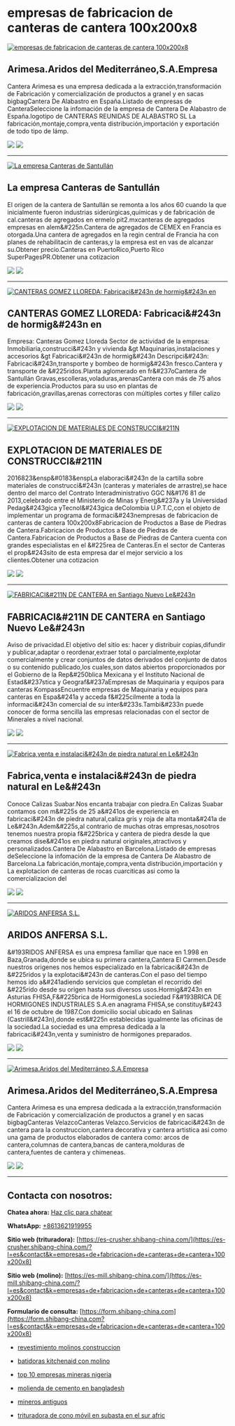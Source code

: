# empresas de fabricacion de canteras de cantera 100x200x8

<a href="https://swt.shibang-china.com/?l=es&img&k=empresas+de+fabricacion+de+canteras+de+cantera+100x200x8" target="_blank">![empresas de fabricacion de canteras de cantera 100x200x8](http://static.shibang-china.com/all-800x300/1432.jpg)</a>

## Arimesa.Aridos del Mediterráneo,S.A.Empresa
Cantera Arimesa es una empresa dedicada a la extracción,transformación de Fabricación y comercialización de productos a granel y en sacas bigbagCantera De Alabastro en España.Listado de empresas de CanteraSeleccione la infomación de la empresa de Cantera De Alabastro de España.logotipo de CANTERAS REUNIDAS DE ALABASTRO SL La fabricación,montaje,compra,venta distribución,importación y exportación de todo tipo de lámp.


<a href="https://whatsapp.shibangsoft.com/WhatsApp.php" target="_blank" title="WhatsApp">![](http://static.shibang-china.com/icon/whatsapp.png)</a> <a href="https://swt.shibang-china.com/?l=es&icon&k=empresas+de+fabricacion+de+canteras+de+cantera+100x200x8" target="_blank">![](http://static.shibang-china.com/icon/chat-es.png)</a>

---

<a href="https://swt.shibang-china.com/?l=es&img&k=empresas+de+fabricacion+de+canteras+de+cantera+100x200x8" target="_blank">![La empresa Canteras de Santullán](http://static.shibang-china.com/all-800x300/1198.jpg)</a>

## La empresa Canteras de Santullán
El origen de la cantera de Santullán se remonta a los años 60 cuando la que inicialmente fueron industrias siderúrgicas,químicas y de fabricación de cal.canteras de agregados en ermelo pit2.mxcanteras de agregados empresas en alem&#225n.Cantera de agregados de CEMEX en Francia es otorgada.Una cantera de agregados en la regin central de Francia ha con planes de rehabilitacin de canteras,y la empresa est en vas de alcanzar su.Obtener precio.Canteras en PuertoRico,Puerto Rico SuperPagesPR.Obtener una cotizacion


<a href="https://whatsapp.shibangsoft.com/WhatsApp.php" target="_blank" title="WhatsApp">![](http://static.shibang-china.com/icon/whatsapp.png)</a> <a href="https://swt.shibang-china.com/?l=es&icon&k=empresas+de+fabricacion+de+canteras+de+cantera+100x200x8" target="_blank">![](http://static.shibang-china.com/icon/chat-es.png)</a>

---

<a href="https://swt.shibang-china.com/?l=es&img&k=empresas+de+fabricacion+de+canteras+de+cantera+100x200x8" target="_blank">![CANTERAS GOMEZ LLOREDA: Fabricaci&#243n de hormig&#243n en](http://static.shibang-china.com/all-800x300/1309.jpg)</a>

## CANTERAS GOMEZ LLOREDA: Fabricaci&#243n de hormig&#243n en
Empresa: Canteras Gomez Lloreda Sector de actividad de la empresa: Inmobiliaria,construcci&#243n y vivienda &gt Maquinarias,instalaciones y accesorios &gt Fabricaci&#243n de hormig&#243n Descripci&#243n: Fabricaci&#243n,transporte y bombeo de hormig&#243n fresco.Cantera y transporte de &#225ridos.Planta aglomerado en fr&#237oCantera de Santullán Gravas,escolleras,voladuras,arenasCantera con más de 75 años de experiencia.Productos para su uso en plantas de fabricación,gravillas,arenas correctoras con múltiples cortes y filler calizo


<a href="https://whatsapp.shibangsoft.com/WhatsApp.php" target="_blank" title="WhatsApp">![](http://static.shibang-china.com/icon/whatsapp.png)</a> <a href="https://swt.shibang-china.com/?l=es&icon&k=empresas+de+fabricacion+de+canteras+de+cantera+100x200x8" target="_blank">![](http://static.shibang-china.com/icon/chat-es.png)</a>

---

<a href="https://swt.shibang-china.com/?l=es&img&k=empresas+de+fabricacion+de+canteras+de+cantera+100x200x8" target="_blank">![EXPLOTACION DE MATERIALES DE CONSTRUCCI&#211N](http://static.shibang-china.com/all-800x300/825.jpg)</a>

## EXPLOTACION DE MATERIALES DE CONSTRUCCI&#211N
2016823&ensp&#0183&enspLa elaboraci&#243n de la cartilla sobre materiales de construcci&#243n (canteras y materiales de arrastre),se hace dentro del marco del Contrato Interadministrativo GGC N&#176 81 de 2013,celebrado entre el Ministerio de Minas y Energ&#237a y la Universidad Pedag&#243gica yTecnol&#243gica deColombia U.P.T.C,con el objeto de implementar un programa de formaci&#243nempresas de fabricacion de canteras de cantera 100x200x8Fabricacion de Productos a Base de Piedras de Cantera.Fabricacion de Productos a Base de Piedras de Cantera.Fabricacion de Productos a Base de Piedras de Cantera cuenta con grandes especialistas en el &#225rea de Canteras.En el sector de Canteras el prop&#243sito de esta empresa dar el mejor servicio a los clientes.Obtener una cotizacion


<a href="https://whatsapp.shibangsoft.com/WhatsApp.php" target="_blank" title="WhatsApp">![](http://static.shibang-china.com/icon/whatsapp.png)</a> <a href="https://swt.shibang-china.com/?l=es&icon&k=empresas+de+fabricacion+de+canteras+de+cantera+100x200x8" target="_blank">![](http://static.shibang-china.com/icon/chat-es.png)</a>

---

<a href="https://swt.shibang-china.com/?l=es&img&k=empresas+de+fabricacion+de+canteras+de+cantera+100x200x8" target="_blank">![FABRICACI&#211N DE CANTERA en Santiago Nuevo Le&#243n](http://static.shibang-china.com/all-800x300/1207.jpg)</a>

## FABRICACI&#211N DE CANTERA en Santiago Nuevo Le&#243n
Aviso de privacidad.El objetivo del sitio es: hacer y distribuir copias,difundir y publicar,adaptar o reordenar,extraer total o parcialmente,explotar comercialmente y crear conjuntos de datos derivados del conjunto de datos o su contenido publicado,los cuales,son datos abiertos proporcionados por el Gobierno de la Rep&#250blica Mexicana y el Instituto Nacional de Estad&#237stica y Geograf&#237aEmpresas de Maquinaria y equipos para canteras KompassEncuentre empresas de Maquinaria y equipos para canteras en Espa&#241a y acceda f&#225cilmente a toda la informaci&#243n comercial de su inter&#233s.Tambi&#233n puede conocer de forma sencilla las empresas relacionadas con el sector de Minerales a nivel nacional.


<a href="https://whatsapp.shibangsoft.com/WhatsApp.php" target="_blank" title="WhatsApp">![](http://static.shibang-china.com/icon/whatsapp.png)</a> <a href="https://swt.shibang-china.com/?l=es&icon&k=empresas+de+fabricacion+de+canteras+de+cantera+100x200x8" target="_blank">![](http://static.shibang-china.com/icon/chat-es.png)</a>

---

<a href="https://swt.shibang-china.com/?l=es&img&k=empresas+de+fabricacion+de+canteras+de+cantera+100x200x8" target="_blank">![Fabrica,venta e instalaci&#243n de piedra natural en Le&#243n](http://static.shibang-china.com/all-800x300/1056.jpg)</a>

## Fabrica,venta e instalaci&#243n de piedra natural en Le&#243n
Conoce Calizas Suabar.Nos encanta trabajar con piedra.En Calizas Suabar contamos con m&#225s de 25 a&#241os de experiencia en fabricaci&#243n de piedra natural,caliza gris y roja de alta monta&#241a de Le&#243n.Adem&#225s,al contrario de muchas otras empresas,nosotros tenemos nuestra propia f&#225brica y cantera de piedra desde la que creamos dise&#241os en piedra natural originales,atractivos y personalizados.Cantera De Alabastro en Barcelona.Listado de empresas deSeleccione la infomación de la empresa de Cantera De Alabastro de Barcelona.La fabricación,montaje,compra,venta distribución,importación y La explotacion de canteras de rocas cuarciticas asi como la comercializacion del


<a href="https://whatsapp.shibangsoft.com/WhatsApp.php" target="_blank" title="WhatsApp">![](http://static.shibang-china.com/icon/whatsapp.png)</a> <a href="https://swt.shibang-china.com/?l=es&icon&k=empresas+de+fabricacion+de+canteras+de+cantera+100x200x8" target="_blank">![](http://static.shibang-china.com/icon/chat-es.png)</a>

---

<a href="https://swt.shibang-china.com/?l=es&img&k=empresas+de+fabricacion+de+canteras+de+cantera+100x200x8" target="_blank">![ARIDOS ANFERSA S.L.](http://static.shibang-china.com/all-800x300/1124.jpg)</a>

## ARIDOS ANFERSA S.L.
&#193RIDOS ANFERSA es una empresa familiar que nace en 1.998 en Baza,Granada,donde se ubica su primera cantera,Cantera El Carmen.Desde nuestros origenes nos hemos especializado en la fabricaci&#243n de &#225ridos y la explotaci&#243n de canteras.Con el paso del tiempo hemos ido a&#241adiendo servicios que completan el recorrido del &#225rido desde su origen hasta sus diversos usos.Hormig&#243n en Asturias FHISA,F&#225brica de HormigonesLa sociedad F&#193BRICA DE HORMIGONES INDUSTRIALES S.A.en anagrama FHISA,se constituy&#243 el 16 de octubre de 1987.Con domicilio social ubicado en Salinas (Castrill&#243n),donde est&#225n establecidas igualmente las oficinas de la sociedad.La sociedad es una empresa dedicada a la fabricaci&#243n,venta y suministro de hormigones preparados.


<a href="https://whatsapp.shibangsoft.com/WhatsApp.php" target="_blank" title="WhatsApp">![](http://static.shibang-china.com/icon/whatsapp.png)</a> <a href="https://swt.shibang-china.com/?l=es&icon&k=empresas+de+fabricacion+de+canteras+de+cantera+100x200x8" target="_blank">![](http://static.shibang-china.com/icon/chat-es.png)</a>

---

<a href="https://swt.shibang-china.com/?l=es&img&k=empresas+de+fabricacion+de+canteras+de+cantera+100x200x8" target="_blank">![Arimesa.Aridos del Mediterráneo,S.A.Empresa](http://static.shibang-china.com/all-800x300/941.jpg)</a>

## Arimesa.Aridos del Mediterráneo,S.A.Empresa
Cantera Arimesa es una empresa dedicada a la extracción,transformación de Fabricación y comercialización de productos a granel y en sacas bigbagCanteras VelazcoCanteras Velazco.Servicios de fabricaci&#243n de cantera para la construccion,cantera decorativa y cantera artistica asi como una gama de productos elaborados de cantera como: arcos de cantera,columnas de cantera,bancas de cantera,molduras de cantera,fuentes de cantera y chimeneas.


<a href="https://whatsapp.shibangsoft.com/WhatsApp.php" target="_blank" title="WhatsApp">![](http://static.shibang-china.com/icon/whatsapp.png)</a> <a href="https://swt.shibang-china.com/?l=es&icon&k=empresas+de+fabricacion+de+canteras+de+cantera+100x200x8" target="_blank">![](http://static.shibang-china.com/icon/chat-es.png)</a>

---
## Contacta con nosotros:

**Chatea ahora:** [Haz clic para chatear](https://swt.shibang-china.com?l=es&contact&k=empresas+de+fabricacion+de+canteras+de+cantera+100x200x8)

**WhatsApp:**  [+8613621919955](https://whatsapp.shibangsoft.com/WhatsApp.php)

**Sitio web (trituradora):** [https://es-crusher.shibang-china.com/](https://es-crusher.shibang-china.com/?l=es&contact&k=empresas+de+fabricacion+de+canteras+de+cantera+100x200x8)

**Sitio web (molino):** [https://es-mill.shibang-china.com/](https://es-mill.shibang-china.com/?l=es&contact&k=empresas+de+fabricacion+de+canteras+de+cantera+100x200x8)

**Formulario de consulta:** [https://form.shibang-china.com](https://form.shibang-china.com?l=es&contact&k=empresas+de+fabricacion+de+canteras+de+cantera+100x200x8)

* [revestimiento molinos construccion](../73/revestimiento%20molinos%20construccion.md)

* [batidoras kitchenaid con molino](../76/batidoras%20kitchenaid%20con%20molino.md)

* [top 10 empresas mineras nigeria](../67/top%2010%20empresas%20mineras%20nigeria.md)

* [molienda de cemento en bangladesh](../80/molienda%20de%20cemento%20en%20bangladesh.md)

* [mineros antiguos](../71/mineros%20antiguos.md)

* [trituradora de cono móvil en subasta en el sur afric](../77/trituradora%20de%20cono%20m%C3%B3vil%20en%20subasta%20en%20el%20sur%20afric.md)